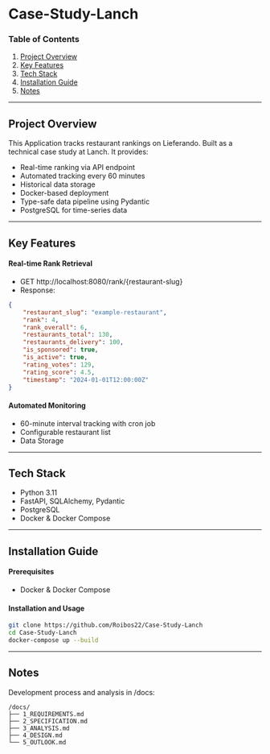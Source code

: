 # Case-Study-Lanch

### Table of Contents
1. [Project Overview](#project-overview)
2. [Key Features](#key-features)
3. [Tech Stack](#tech-stack)
4. [Installation Guide](#installation-guide)
5. [Notes](#notes)

---

## Project Overview
This Application tracks restaurant rankings on Lieferando. Built as a technical case study at Lanch. It provides:

- Real-time ranking via API endpoint
- Automated tracking every 60 minutes
- Historical data storage
- Docker-based deployment
- Type-safe data pipeline using Pydantic
- PostgreSQL for time-series data

---

## Key Features

#### Real-time Rank Retrieval

- GET http://localhost:8080/rank/{restaurant-slug}
- Response:
```json
{
    "restaurant_slug": "example-restaurant",
    "rank": 4,
    "rank_overall": 6,
    "restaurants_total": 130,
    "restaurants_delivery": 100,
    "is_sponsored": true,
    "is_active": true,
    "rating_votes": 129,
    "rating_score": 4.5,
    "timestamp": "2024-01-01T12:00:00Z"
}
```

#### Automated Monitoring

- 60-minute interval tracking with cron job
- Configurable restaurant list
- Data Storage

---

## Tech Stack

- Python 3.11
- FastAPI, SQLAlchemy, Pydantic
- PostgreSQL
- Docker & Docker Compose

---

## Installation Guide

#### Prerequisites

- Docker & Docker Compose

#### Installation and Usage

```bash
git clone https://github.com/Roibos22/Case-Study-Lanch
cd Case-Study-Lanch
docker-compose up --build
```

---

## Notes

Development process and analysis in /docs:
```
/docs/
├── 1_REQUIREMENTS.md
├── 2_SPECIFICATION.md
├── 3_ANALYSIS.md
├── 4_DESIGN.md
└── 5_OUTLOOK.md
```